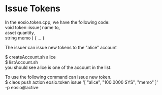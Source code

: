 # Issue Tokens 
In the eosio.token.cpp, we have the following code:  
void token::issue( name to,   
                   asset quantity,   
                   string memo ) { ... }  
  
The issuer can issue new tokens to the "alice" account   
  
$ createAccount.sh alice  
$ listAccount.sh  
you should see alice is one of the account in the list.  
   
To use the following command can issue new token.  
$ cleos push action eosio.token issue '[ "alice", "100.0000 SYS", "memo" ]' -p eosio@active


